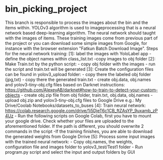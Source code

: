 # bin_picking_project

This branch is responsible to process the images about the bin and the items within. YOLOv3 algorithm is used to imageprocessing that is a neural network based deep-learning algorithm. The neural network should taught with the images of items. These training images come from previous part of the project or you can download some simple images from Google, for instance with the browser extension "Fatkun Batch Download Image".
Steps for the neural network training:
[1]: label the images with YoloLabel app
        -define the object names within class_list.txt
        -copy images to obj folder
[2]: Make Train.txt by the python script:
        - copy obj folder with the images
        - run the script and train.txt will be generated
[3]: Create the configuration files can be found in yolov3_upload folder:
        - copy there the labeled obj folder (jpg,txt)
        - copy there the generated train.txt
        - create obj.data, obj.names and yolov3-tiny-obj.cfg files based on Darknet instructions: https://github.com/AlexeyAB/darknet#how-to-train-to-detect-your-custom-objects
        - create obj.zip file from obj folder, train.txt, obj.data, obj.names
        - upload obj.zip and yolov3-tiny-obj.cfg files to Google Drive e.g.: My Drive/Coolab Notebooks/datasets_to_buses
[4]: Train neural network:
https://colab.research.google.com/drive/1i5DjeT6c1CB_ftZAsYP_9uxamb_zP4Uz
      - Run the following scripts on Google Colab, first you have to mount your google drive. Check whether your files are uploaded to the aforementioned folder. If the path is different, you should overwrite 2 commands in the script
      -If the training finishes, you are able to download the generated weights from Google Drrive
[5]: Process some input images with the trained neural network:
      - Copy obj.names, the weights, configuration file and images folder to yolov3_test/Test1 folder
      - Run program.py script and select the input and output folders by GUI
